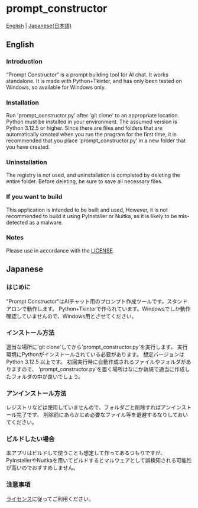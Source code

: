 # prompt_constructor
[English](#english) | [Japanese(日本語)](#japanese)

## English

### Introduction
“Prompt Constructor” is a prompt building tool for AI chat. It works standalone.
It is made with Python+Tkinter, and has only been tested on Windows, so available for Windows only.

### Installation
Run 'prompt_constructor.py' after 'git clone' to an appropriate location. 
Python must be installed in your environment. The assumed version is Python 3.12.5 or higher.
Since there are files and folders that are automatically created when you run the program for the first time, 
it is recommended that you place 'prompt_constructor.py' in a new folder that you have created.

### Uninstallation
The registry is not used, and uninstallation is completed by deleting the entire folder.
Before deleting, be sure to save all necessary files.

### If you want to build
This application is intended to be built and used, 
However, it is not recommended to build it using PyInstaller or Nuitka, 
as it is likely to be mis-detected as a malware.

### Notes
Please use in accordance with the [LICENSE](./LICENSE).



## Japanese

### はじめに
"Prompt Constructor"はAIチャット用のプロンプト作成ツールです。スタンドアロンで動作します。
Python+Tkinterで作られています。Windowsでしか動作確認していませんので、Windows用とさせてください。

### インストール方法
適当な場所に'git clone'してから'prompt_constructor.py'を実行します。
実行環境にPythonがインストールされている必要があります。 想定バージョンはPython 3.12.5 以上です。
初回実行時に自動作成されるファイルやフォルダがありますので、
'prompt_constructor.py'を置く場所はなにか新規で適当に作成したフォルダの中が良いでしょう。

### アンインストール方法
レジストリなどは使用していませんので、フォルダごと削除すればアンインストール完了です。
削除前にあらかじめ必要なファイル等を退避するなりしておいてください。

### ビルドしたい場合
本アプリはビルドして使うことも想定して作ってあるつもりですが、
PyInstallerやNuitkaを用いてビルドするとマルウェアとして誤検知される可能性が高いのでおすすめしません。

### 注意事項
[ライセンス](./LICENSE)に従ってご利用ください。